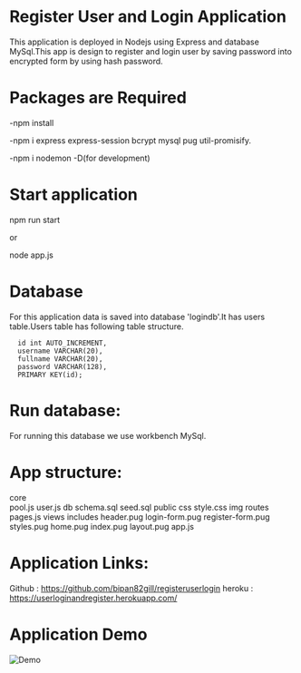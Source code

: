 # Register User and Login Application
This application is deployed in Nodejs using Express and database MySql.This app is design to register and login user by saving  password into encrypted form by using hash password.

# Packages are Required 

-npm install 

-npm i express express-session bcrypt mysql pug  util-promisify.

-npm i nodemon -D(for development)

 # Start application 

 npm run start

 or 

 node app.js

 # Database

 For this application data is saved into database 'logindb'.It has users table.Users table has following table structure.

      id int AUTO_INCREMENT,
      username VARCHAR(20),
      fullname VARCHAR(20),
      password VARCHAR(128),
      PRIMARY KEY(id);
# Run database:
 For running this database we use workbench MySql. 

 # App structure:
core   
    pool.js
    user.js
db
    schema.sql
    seed.sql
public
    css
        style.css
    img
routes
    pages.js
views
    includes
        header.pug
        login-form.pug
        register-form.pug
        styles.pug
    home.pug
    index.pug
    layout.pug
app.js

# Application Links:
Github :  https://github.com/bipan82gill/registeruserlogin
heroku : https://userloginandregister.herokuapp.com/

# Application Demo
![Demo](./public/img/loginproject.gif)



